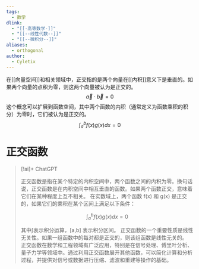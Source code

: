```yaml
---
tags:
  - 数学
dlink:
  - "[[-高等数学-]]"
  - "[[--线性代数--]]"
  - "[[--微积分--]]"
aliases:
  - orthogonal
author:
  - Cyletix
---
```

在[[向量空间]]和相关领域中，正交指的是两个向量在[[内积]]意义下是垂直的。如果两个向量的点积为零，则这两个向量被认为是正交的。
$$\vec{a} \cdot \vec{b}=0$$
这个概念可以扩展到函数空间，其中两个函数的内积（通常定义为函数乘积的积分）为零时，它们被认为是正交的。 $$∫_{a}^{b} f(x)g(x)dx = 0$$
# 正交函数
> [!ai]+ ChatGPT
>
> 正交函数是指在某个特定的内积空间中，两个函数之间的内积为零。换句话说，正交函数是在内积空间中相互垂直的函数。如果两个函数正交，意味着它们在某种程度上互不相关。
> 在实数域上，两个函数 f(x) 和 g(x) 是正交的，如果它们的乘积在某个区间上满足以下条件：
>
> $$∫_{a}^{b} f(x)g(x)dx = 0$$
>
> 其中∫表示积分运算，[a,b] 表示积分区间。
> 正交函数的一个重要性质是线性无关性。如果一组函数中的每对都是正交的，则该组函数是线性无关的。
> 正交函数在数学和工程领域有广泛应用，特别是在信号处理、傅里叶分析、量子力学等领域中。通过利用正交函数展开其他函数，可以简化计算和分析过程，并提供对信号或数据进行压缩、滤波和重建等操作的基础。

